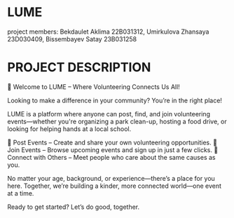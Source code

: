 # LUME
project members: Bekdaulet Aklima 22B031312, Umirkulova Zhansaya 23D030409, Bissembayev Satay 23B031258

# PROJECT DESCRIPTION
🌟 Welcome to LUME – Where Volunteering Connects Us All!

Looking to make a difference in your community? You’re in the right place!

LUME is a platform where anyone can post, find, and join volunteering events—whether you're organizing a park clean-up, hosting a food drive, or looking for helping hands at a local school.

🤝 Post Events – Create and share your own volunteering opportunities.
📝 Join Events – Browse upcoming events and sign up in just a few clicks.
💬 Connect with Others – Meet people who care about the same causes as you.

No matter your age, background, or experience—there’s a place for you here. Together, we’re building a kinder, more connected world—one event at a time.

Ready to get started? Let’s do good, together.
